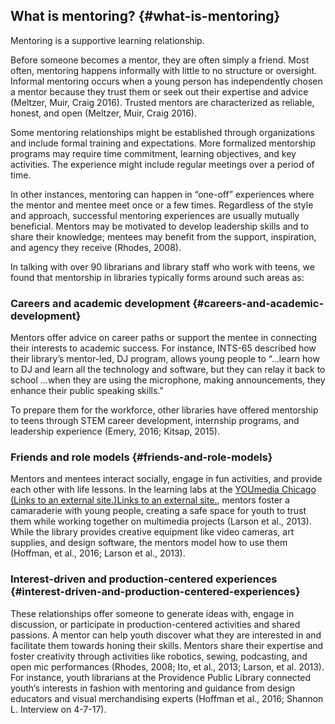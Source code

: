 ## What is mentoring? {#what-is-mentoring}

Mentoring is a supportive learning relationship.

Before someone becomes a mentor, they are often simply a friend. Most often, mentoring happens informally with little to no structure or oversight. Informal mentoring occurs when a young person has independently chosen a mentor because they trust them or seek out their expertise and advice (Meltzer, Muir, Craig 2016). Trusted mentors are characterized as reliable, honest, and open (Meltzer, Muir, Craig 2016).

Some mentoring relationships might be established through organizations and include formal training and expectations. More formalized mentorship programs may require time commitment, learning objectives, and key activities. The experience might include regular meetings over a period of time.

In other instances, mentoring can happen in “one-off” experiences where the mentor and mentee meet once or a few times. Regardless of the style and approach, successful mentoring experiences are usually mutually beneficial. Mentors may be motivated to develop leadership skills and to share their knowledge; mentees may benefit from the support, inspiration, and agency they receive (Rhodes, 2008).

In talking with over 90 librarians and library staff who work with teens, we found that mentorship in libraries typically forms around such areas as:

### Careers and academic development {#careers-and-academic-development}

Mentors offer advice on career paths or support the mentee in connecting their interests to academic success. For instance, INTS-65 described how their library’s mentor-led, DJ program, allows young people to “...learn how to DJ and learn all the technology and software, but they can relay it back to school ...when they are using the microphone, making announcements, they enhance their public speaking skills.”

To prepare them for the workforce, other libraries have offered mentorship to teens through STEM career development, internship programs, and leadership experience (Emery, 2016; Kitsap, 2015).

### Friends and role models {#friends-and-role-models}

Mentors and mentees interact socially, engage in fun activities, and provide each other with life lessons. In the learning labs at the [YOUmedia Chicago (Links to an external site.)Links to an external site.](https://www.chipublib.org/programs-and-partnerships/youmedia/), mentors foster a camaraderie with young people, creating a safe space for youth to trust them while working together on multimedia projects (Larson et al., 2013). While the library provides creative equipment like video cameras, art supplies, and design software, the mentors model how to use them (Hoffman, et al., 2016; Larson et al., 2013).

### Interest-driven and production-centered experiences {#interest-driven-and-production-centered-experiences}

These relationships offer someone to generate ideas with, engage in discussion, or participate in production-centered activities and shared passions. A mentor can help youth discover what they are interested in and facilitate them towards honing their skills. Mentors share their expertise and foster creativity through activities like robotics, sewing, podcasting, and open mic performances (Rhodes, 2008; Ito, et al., 2013; Larson, et al. 2013). For instance, youth librarians at the Providence Public Library connected youth’s interests in fashion with mentoring and guidance from design educators and visual merchandising experts (Hoffman et al., 2016; Shannon L. Interview on 4-7-17).